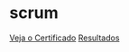# scrum
[Veja o Certificado](https://github.com/MoisesMonter/scrum/blob/main/Certificate.pdf)
[Resultados](https://github.com/MoisesMonter/scrum/blob/main/Captura%20de%20tela%202024-01-04%20154839.png?raw=true)
